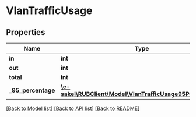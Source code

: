 # VlanTrafficUsage

## Properties
Name | Type | Description | Notes
------------ | ------------- | ------------- | -------------
**in** | **int** |  | [optional] 
**out** | **int** |  | [optional] 
**total** | **int** |  | [optional] 
**_95_percentage** | [**\c-sakel\RUBClient\Model\VlanTrafficUsage95Percentage[]**](VlanTrafficUsage95Percentage.md) |  | [optional] 

[[Back to Model list]](../../README.md#documentation-for-models) [[Back to API list]](../../README.md#documentation-for-api-endpoints) [[Back to README]](../../README.md)

